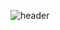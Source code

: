 ![header](https://capsule-render.vercel.app/api?type=wave&color=auto&height=300&section=header&text=gangintheremark&fontSize=90&animation=blink)



<!---
gangintheremark/gangintheremark is a ✨ special ✨ repository because its `README.md` (this file) appears on your GitHub profile.
You can click the Preview link to take a look at your changes.
--->
